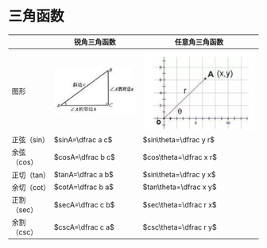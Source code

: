 # 三角函数

|         | 锐角三角函数                                             | 任意角三角函数                                                                                        |
| ------- | -------------------------------------------------- | ---------------------------------------------------------------------------------------------- |
| 图形      | ![](/.gitbook/assets/sjx.jpg) | ![](/.gitbook/assets/rysj.jpg) |
| 正弦（sin） | $sinA=\dfrac a c$                                  | $sin\theta=\dfrac y r$                                                                         |
| 余弦（cos） | $cosA=\dfrac b c$                                  | $cos\theta=\dfrac x r$                                                                         |
| 正切（tan） | $tanA=\dfrac a b$                                  | $sin\theta=\dfrac y x$                                                                         |
| 余切（cot） | $cotA=\dfrac b a$                                  | $tan\theta=\dfrac x y$                                                                         |
| 正割（sec） | $secA=\dfrac c b$                                  | $sec\theta=\dfrac r x$                                                                         |
| 余割（csc） | $cscA=\dfrac c a$                                  | $csc\theta=\dfrac r y$                                                                         |
